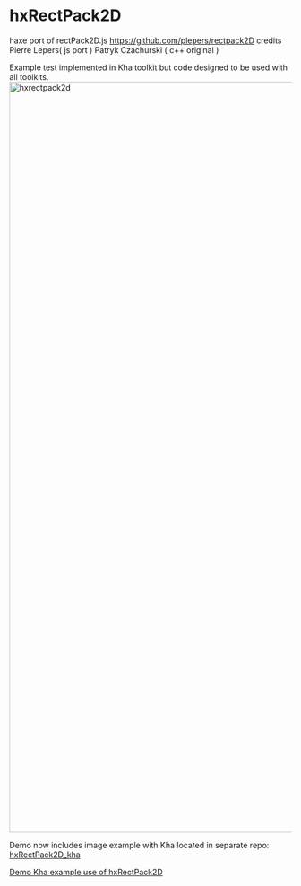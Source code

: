 # hxRectPack2D
haxe port of rectPack2D.js https://github.com/plepers/rectpack2D credits Pierre Lepers( js port ) Patryk Czachurski ( c++ original )

Example test implemented in Kha toolkit but code designed to be used with all toolkits.
<img width="1338" alt="hxrectpack2d" src="https://user-images.githubusercontent.com/20134338/47865415-0cb8da80-ddf4-11e8-9eb1-2593002da4f7.png">

Demo now includes image example with Kha located in separate repo: [hxRectPack2D_kha](https://github.com/nanjizal/hxRectPack2D_kha)

[Demo Kha example use of hxRectPack2D](https://nanjizal.github.io/hxRectPack2D_kha/bin/index.html)
